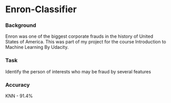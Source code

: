 # Enron-Classifier

### Background
Enron was one of the biggest corporate frauds in the history of United States of America.
This was part of my project for the course Introduction to Machine Learning By Udacity.

### Task

Identify the person of interests who may be fraud by several features

### Accuracy

KNN - 91.4%
